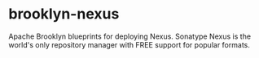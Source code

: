 # brooklyn-nexus
Apache Brooklyn blueprints for deploying Nexus. Sonatype Nexus is the world's only repository manager with FREE support for popular formats.
